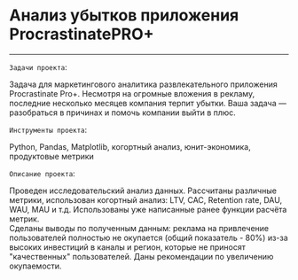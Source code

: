 # Анализ убытков приложения ProcrastinatePRO+
***

`Задачи проекта`:

Задача для маркетингового аналитика развлекательного приложения Procrastinate Pro+. Несмотря на огромные вложения в рекламу, последние несколько месяцев компания терпит убытки. Ваша задача — разобраться в причинах и помочь компании выйти в плюс.

`Инструменты проекта`:

Python, Pandas, Matplotlib, когортный анализ, юнит-экономика, продуктовые метрики

`Описание проекта`:

Проведен исследовательский анализ данных. Рассчитаны различные метрики, использован когортный анализ: LTV, CAC, Retention rate, DAU, WAU, MAU и т.д. Использованы уже написанные ранее функции расчёта метрик.\
Сделаны выводы по полученным данным: реклама на привлечение пользователей полностью не окупается (общий показатель - 80%) из-за высоких инвестиций в каналы и регион, которые не приносят "качественных" пользователей. Даны рекомендации по увеличению окупаемости.
